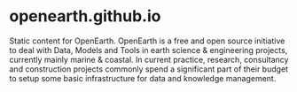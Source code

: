 openearth.github.io
===================

Static content for OpenEarth. OpenEarth is a free and open source initiative to deal with Data, Models and Tools in earth science & engineering projects, currently mainly marine & coastal. In current practice, research, consultancy and construction projects commonly spend a significant part of their budget to setup some basic infrastructure for data and knowledge management. 
